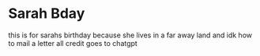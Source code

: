 # Sarah Bday
this is for sarahs birthday because she lives in a far away land and idk how to mail a letter
all credit goes to chatgpt
